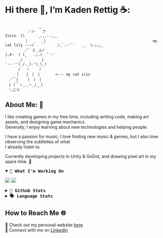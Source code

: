 # Hi there 👋, I’m Kaden Rettig ☕:
```
               __
　　　 　　 ／＞　　フ                                                                     Zzzzz  |\      _,,,--,,_
　　　 　　| 　_　 _|                                                 my cat lily --->           /,`.-'`'   ._  \-;;,_
　 　　 　／` ミ＿xノ                                                                            |,4-  ) )_   .;.(  `'-'
　　 　 /　　　 　 |                                                                             '---''(_/._)-'(_\_)
　　　 /　 ヽ　　 ﾉ
　 　 │　　|　|　|       <--- my cat iris
　／￣|　　 |　|　|
　| (￣ヽ＿_ヽ_)__)
　＼二つ 
```
## About Me: 💾
I like creating games in my free time, including writing code, making art assets, and designing game mechanics. </br>
Generally, I enjoy learning about new technologies and helping people. </br>

I have a passion for music; I love finding new music & genres, but I also love observing the subtleties of what </br> 
I already listen to.

Currently developing projects in Unity & GoDot, and drawing pixel art in my spare time. 🎍

<details open>
    <summary> <b> <samp>🔨 What I'm Working On </samp></b></summary>
  <p>
    <a style="text-decoration: none" align="left" href="https://github.com/kadenrettig/Fox-Dash">
        <img src="https://github-readme-stats-alpha-two-97.vercel.app/api/pin/?username=kadenrettig&repo=Fox-Dash&show_owner=false&theme=dark" />
    </a>
    <a style="text-decoration: none" align="left" href="https://github.com/kadenrettig/kadenrettig.github.io">
        <img src="https://github-readme-stats-alpha-two-97.vercel.app/api/pin/?username=kadenrettig&repo=kadenrettig.github.io&show_owner=false&theme=dark" />
    </a>
  </p>
</details>
<details>
  <summary> <b> <samp>🧮 Github Stats </samp></b></summary>
  <p>
    <img src="https://github-readme-stats-alpha-two-97.vercel.app/api?username=kadenrettig&count_private=true&show_icons=true&include_all_commits=true&theme=dark">
   </p>
 </details>
 <details>
  <summary> <b> <samp>🗣 Language Stats </samp></b></summary>
  <p>
    <img src="https://github-readme-stats-alpha-two-97.vercel.app/api/top-langs/?username=kadenrettig&hide=TeX&layout=compact&theme=dark">
   </p>
</details>

## How to Reach Me 🌐
📝 Check out my personal website [here](https://kadenrettig.github.io) </br>
🤝 Connect with me on [LinkedIn](https://www.linkedin.com/in/kadenrettig/)
